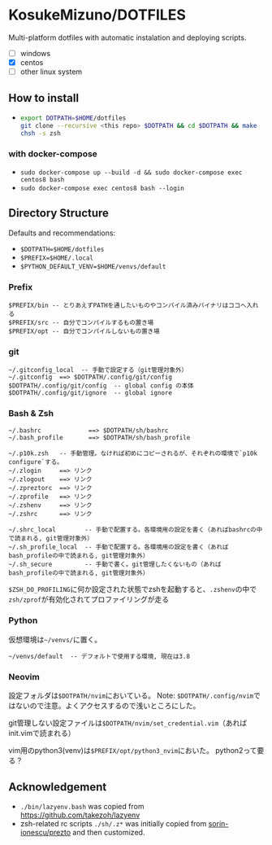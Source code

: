 # KosukeMizuno/DOTFILES

Multi-platform dotfiles with automatic instalation and deploying scripts.

- [ ] windows
- [x] centos
- [ ] other linux system

## How to install
- ```sh
  export DOTPATH=$HOME/dotfiles
  git clone --recursive <this repo> $DOTPATH && cd $DOTPATH && make
  chsh -s zsh
  ```

### with docker-compose
- `sudo docker-compose up --build -d && sudo docker-compose exec centos8 bash`
- `sudo docker-compose exec centos8 bash --login`

## Directory Structure

Defaults and recommendations: 
- `$DOTPATH=$HOME/dotfiles`
- `$PREFIX=$HOME/.local`
- `$PYTHON_DEFAULT_VENV=$HOME/venvs/default`

### Prefix

```
$PREFIX/bin -- とりあえずPATHを通したいものやコンパイル済みバイナリはココへ入れる
$PREFIX/src -- 自分でコンパイルするもの置き場
$PREFIX/opt -- 自分でコンパイルしないもの置き場
```

### git

```
~/.gitconfig_local  -- 手動で設定する（git管理対象外）
~/.gitconfig  ==> $DOTPATH/.config/git/config
$DOTPATH/.config/git/config  -- global config の本体
$DOTPATH/.config/git/ignore  -- global ignore
```

### Bash & Zsh
```
~/.bashrc             ==> $DOTPATH/sh/bashrc
~/.bash_profile       ==> $DOTPATH/sh/bash_profile 

~/.p10k.zsh   -- 手動管理。なければ初めにコピーされるが、それぞれの環境で`p10k configure`する。
~/.zlogin     ==> リンク
~/.zlogout    ==> リンク
~/.zpreztorc  ==> リンク
~/.zprofile   ==> リンク
~/.zshenv     ==> リンク
~/.zshrc      ==> リンク

~/.shrc_local        -- 手動で配置する。各環境用の設定を書く（あればbashrcの中で読まれる, git管理対象外）
~/.sh_profile_local  -- 手動で配置する。各環境用の設定を書く（あればbash_profileの中で読まれる, git管理対象外）
~/.sh_secure         -- 手動で書く。git管理したくないもの（あればbash_profileの中で読まれる, git管理対象外）
```

`$ZSH_DO_PROFILING`に何か設定された状態でzshを起動すると、`.zshenv`の中で`zsh/zprof`が有効化されてプロファイリングが走る

### Python

仮想環境は`~/venvs/`に置く。

```
~/venvs/default  -- デフォルトで使用する環境, 現在は3.8
```

### Neovim

設定フォルダは`$DOTPATH/nvim`においている。
Note: `$DOTPATH/.config/nvim`ではないので注意。よくアクセスするので浅いところにした。

git管理しない設定ファイルは`$DOTPATH/nvim/set_credential.vim`（あればinit.vimで読まれる）

vim用のpython3(venv)は`$PREFIX/opt/python3_nvim`においた。
python2って要る？


## Acknowledgement

- `./bin/lazyenv.bash` was copied from <https://github.com/takezoh/lazyenv>
- zsh-related rc scripts `./sh/.z*` was initially copied from [sorin-ionescu/prezto](https://github.com/sorin-ionescu/prezto) and then customized.
